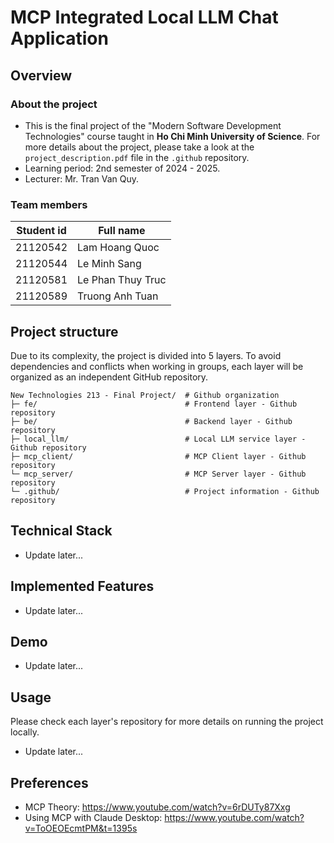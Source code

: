 # MCP Integrated Local LLM Chat Application

## Overview

### About the project

- This is the final project of the "Modern Software Development Technologies" course taught in **Ho Chi Minh University of Science**. For more details about the project, please take a look at the `project_description.pdf` file in the `.github` repository.
- Learning period: 2nd semester of 2024 - 2025.
- Lecturer: Mr. Tran Van Quy.

### Team members

| Student id | Full name         |
| ---------- | ----------------- |
| 21120542   | Lam Hoang Quoc    |
| 21120544   | Le Minh Sang      |
| 21120581   | Le Phan Thuy Truc |
| 21120589   | Truong Anh Tuan   |

## Project structure

Due to its complexity, the project is divided into 5 layers. To avoid dependencies and conflicts when working in groups, each layer will be organized as an independent GitHub repository.

```
New Technologies 213 - Final Project/  # Github organization
├─ fe/                                 # Frontend layer - Github repository
├─ be/                                 # Backend layer - Github repository
├─ local_llm/                          # Local LLM service layer - Github repository
├─ mcp_client/                         # MCP Client layer - Github repository
└─ mcp_server/                         # MCP Server layer - Github repository
└─ .github/                            # Project information - Github repository
```

## Technical Stack

- Update later...

## Implemented Features

- Update later...

## Demo

- Update later...

## Usage

Please check each layer's repository for more details on running the project locally.

- Update later...

## Preferences

- MCP Theory: https://www.youtube.com/watch?v=6rDUTy87Xxg
- Using MCP with Claude Desktop: https://www.youtube.com/watch?v=ToOEOEcmtPM&t=1395s
